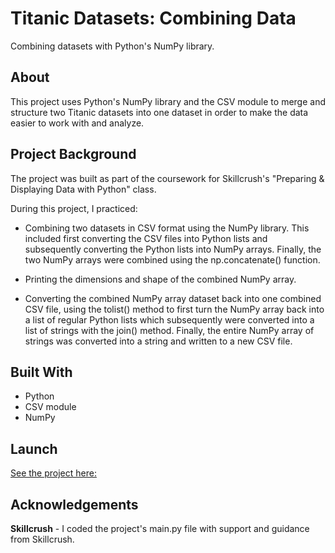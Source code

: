 # Titanic Datasets: Combining Data
Combining datasets with Python's NumPy library.

## About
This project uses Python's NumPy library and the CSV module to merge and structure two Titanic datasets into one dataset in order to make the data easier to work with and analyze. 

## Project Background
The project was built as part of the coursework for Skillcrush's "Preparing & Displaying Data with Python" class.

During this project, I practiced: 

- Combining two datasets in CSV format using the NumPy library. This included first converting the CSV files into Python lists and subsequently converting the Python lists into NumPy arrays. Finally, the two NumPy arrays were combined using the np.concatenate() function. 

- Printing the dimensions and shape of the combined NumPy array. 

- Converting the combined NumPy array dataset back into one combined CSV file, using the tolist() method to first turn the NumPy array back into a list of regular Python lists which subsequently were converted into a list of strings with the join() method. Finally, the entire NumPy array of strings was converted into a string and written to a new CSV file.  

## Built With 
- Python
- CSV module
- NumPy

## Launch
[See the project here:](https://replit.com/@lonemortensen/skillcrush-py-cl03-ls03-titanic-combine-data-numpy-final)

## Acknowledgements

**Skillcrush** - I coded the project's main.py file with support and guidance from Skillcrush. 